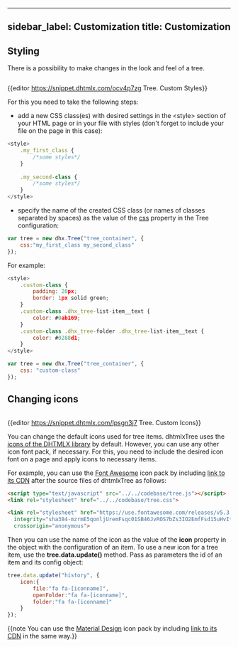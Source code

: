 
---
sidebar_label: Customization
title: Customization
---          

Styling 
----------------

There is a possibility to make changes in the look and feel of a tree. 

<img style="margin: 0px 0px 0px 20px; display: block;" src="tree/custom_style.png" alt=""/>

{{editor	https://snippet.dhtmlx.com/ocv4p7zg	Tree. Custom Styles}}

For this you need to take the following steps:

- add a new CSS class(es) with desired settings in the &lt;style&gt; section of your HTML page or in your file with styles (don't forget to include your file on the page in this case):

~~~js
<style>
	.my_first_class {
		/*some styles*/
	}
    
    .my_second-class {
		/*some styles*/
	}
</style>
~~~


- specify the name of the created CSS class (or names of classes separated by spaces) as the value of the [css](tree/api/tree_css_config.md) property in the Tree configuration:

~~~js
var tree = new dhx.Tree("tree_container", { 
    css:"my_first_class my_second_class"
});
~~~

For example:

~~~js
<style>
	.custom-class {
		padding: 20px;
		border: 1px solid green;
	}
	.custom-class .dhx_tree-list-item__text {
		color: #0ab169;
	}
	.custom-class .dhx_tree-folder .dhx_tree-list-item__text {
		color: #0288d1;
	}
</style>

var tree = new dhx.Tree("tree_container", {
	css: "custom-class"
});
~~~

Changing icons 
----------------

<img style="margin: 0px 0px 0px 20px; display: block;" src="tree/custom_icons.png" alt=""/>

{{editor	https://snippet.dhtmlx.com/lpsgn3j7	Tree. Custom Icons}}


You can change the default icons used for tree items. dhtmlxTree uses the [icons of the DHTMLX library](helpers/icon.md) by default. However, you can use any other icon font pack, if necessary. 
For this, you need to include the desired icon font on a page and apply icons to necessary items.

For example, you can use the [Font Awesome](https://fontawesome.com/) icon pack by including [link to its CDN](https://fontawesome.com/how-to-use/on-the-web/setup/getting-started?using=web-fonts-with-css) 
after the source files of dhtmlxTree as follows:

~~~html
<script type="text/javascript" src="../../codebase/tree.js"></script>
<link rel="stylesheet" href="../../codebase/tree.css">

<link rel="stylesheet" href="https://use.fontawesome.com/releases/v5.3.1/css/all.css" 
  integrity="sha384-mzrmE5qonljUremFsqc01SB46JvROS7bZs3IO2EmfFsd15uHvIt+Y8vEf7N7fWAU"  
  crossorigin="anonymous">
~~~

Then you can use the name of the icon as the value of the **icon** property in the object with the configuration of an item. To use a new icon for a tree item, use the **tree.data.update()** method. Pass as parameters the
id of an item and its config object:

~~~js
tree.data.update("history", {
	icon:{
		file:"fa fa-[iconname]",
		openFolder:"fa fa-[iconname]",
		folder:"fa fa-[iconname]"
	}
});
~~~

{{note You can use the [Material Design](https://materialdesignicons.com/) icon pack by including [link to its CDN](https://cdnjs.cloudflare.com/ajax/libs/MaterialDesign-Webfont/2.5.94/css/materialdesignicons.css) in the same way.}}


